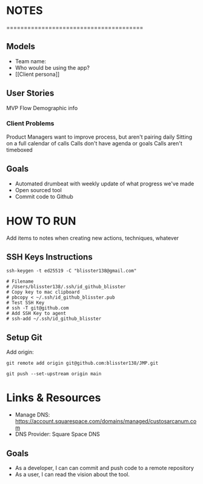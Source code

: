# NOTES
=======================================
## Models

- Team name: 
- Who would be using the app?
- [[Client persona]]

## User Stories
MVP Flow
Demographic info

### Client Problems
Product Managers want to improve process, but aren't pairing daily
Sitting on a full calendar of calls
Calls don't have agenda or goals
Calls aren't timeboxed

## Goals
- Automated drumbeat with weekly update of what progress we've made
- Open sourced tool
- Commit code to Github

# HOW TO RUN
Add items to notes when creating new actions, techniques, whatever

## SSH Keys Instructions
```
ssh-keygen -t ed25519 -C "blisster138@gmail.com"

# Filename
# /Users/blisster138/.ssh/id_github_blisster
# Copy key to mac clipboard
# pbcopy < ~/.ssh/id_github_blisster.pub
# Test SSH Key
# ssh -T git@github.com
# Add SSH Key to agent
# ssh-add ~/.ssh/id_github_blisster
```

## Setup Git
Add origin:
```
git remote add origin git@github.com:blisster138/JMP.git

git push --set-upstream origin main
```

# Links & Resources
- Manage DNS: https://account.squarespace.com/domains/managed/custosarcanum.com
- DNS Provider: Square Space DNS

## Goals
- As a developer, I can can commit and push code to a remote repository
- As a user, I can read the vision about the tool.
